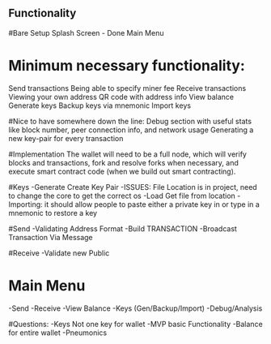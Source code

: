 ## Functionality

#Bare Setup
Splash Screen - Done
Main Menu


# Minimum necessary functionality:
Send transactions
Being able to specify miner fee
Receive transactions
Viewing your own address
QR code with address info
View balance
Generate keys
Backup keys via mnemonic
Import keys

#Nice to have somewhere down the line:
Debug section with useful stats like block number, peer connection info, and network usage
Generating a new key-pair for every transaction

#Implementation
The wallet will need to be a full node, which will verify blocks and transactions, fork and resolve
forks when necessary, and execute smart contract code (when we build out smart contracting).

#Keys
-Generate Create Key Pair
-ISSUES: File Location is in project, need to change the core to get the correct os
-Load Get file from location
-Importing: it should allow people to paste either a private key in or type in a mnemonic to restore a key

#Send
-Validating Address Format
-Build TRANSACTION
-Broadcast Transaction Via Message

#Receive
-Validate new Public

# Main Menu
-Send
-Receive
-View Balance
-Keys (Gen/Backup/Import)
-Debug/Analysis

#Questions:
-Keys Not one key for wallet
-MVP basic Functionality
-Balance for entire wallet
-Pneumonics
